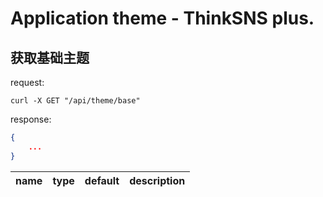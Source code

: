 # Application theme - ThinkSNS plus.

## 获取基础主题
request:
```shell
curl -X GET "/api/theme/base"
```
response:
```json
{
    ...
}
```
| name     | type     | default  | description |
|----------|:--------:|:--------:|:--------:|